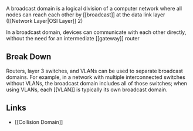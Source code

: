 A broadcast domain is a logical division of a computer network where all nodes can reach each other by [[broadcast]] at the data link layer ([[Network Layer|OSI Layer]] 2)

In a broadcast domain, devices can communicate with each other directly, without the need for an intermediate [[gateway]] router

## Break Down
Routers, layer 3 switches, and VLANs can be used to separate broadcast domains.
For example, in a network with multiple interconnected switches without VLANs, the broadcast domain includes all of those switches; when using VLANs, each [[VLAN]] is typically its own broadcast domain.

## Links
- [[Collision Domain]]